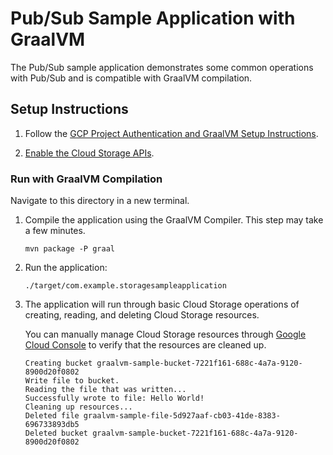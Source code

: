 # Pub/Sub Sample Application with GraalVM

The Pub/Sub sample application demonstrates some common operations with Pub/Sub and is compatible with GraalVM compilation.

## Setup Instructions

1. Follow the [GCP Project Authentication and GraalVM Setup Instructions](../README.md).

2. [Enable the Cloud Storage APIs](https://console.cloud.google.com/apis/api/storage.googleapis.com).

### Run with GraalVM Compilation

Navigate to this directory in a new terminal.

1. Compile the application using the GraalVM Compiler. This step may take a few minutes.

    ```
    mvn package -P graal
    ```
    
2. Run the application:

    ```
    ./target/com.example.storagesampleapplication
    ```

3. The application will run through basic Cloud Storage operations of creating, reading, and deleting Cloud Storage resources.

    You can manually manage Cloud Storage resources through [Google Cloud Console](https://console.cloud.google.com/storage) to verify that the resources are cleaned up.

    ```
    Creating bucket graalvm-sample-bucket-7221f161-688c-4a7a-9120-8900d20f0802
    Write file to bucket.
    Reading the file that was written...
    Successfully wrote to file: Hello World!
    Cleaning up resources...
    Deleted file graalvm-sample-file-5d927aaf-cb03-41de-8383-696733893db5
    Deleted bucket graalvm-sample-bucket-7221f161-688c-4a7a-9120-8900d20f0802
   ```
